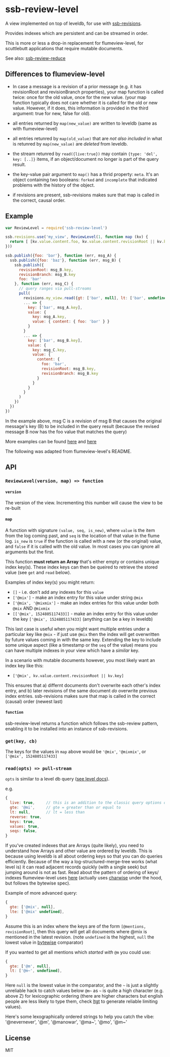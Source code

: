 # ssb-review-level

A view implemented on top of leveldb, for use with [ssb-revisions](https://github.com/regular/ssb-revisions).

Provides indexes which are persistent and can be streamed in order.

This is more or less a drop-in replacement for flumeview-level, for scuttlebutt applications that require mutable documents.

See also: [ssb-review-reduce](https://github.com/regular/ssb-review-reduce)

## Differences to flumeview-level

- In case a message is a revision of a prior message (e.g. it has revisionRoot and revisionBranch properties), your map function is called twice: once for the old value, once for the new value. (your map function typically does not care whether it is called for the old or new value. However, if it does, this information is provided in the third argument: true for new, false for old).

- all entries returned by `map(new_value)` are written to leveldb (same as with flumeview-level)
- all entries retunred by `map(old_value)` that are _not also included_ in what is retunred by `map(new_value)` are _deleted_ from leveldb.
- the stream retunred by `read({live:true})` may contain `{type: 'del', key: [..]}` items, if an object/document no longer is part of the query result.
- the key-value pair argument to `map()` has a thrid property: `meta`. It's an object containing two booleans: `forked` and `incomplete` that indicated problems with the history of the object.
- if revisions are present, ssb-revisions makes sure that map is called in the correct, causal order.

## Example

``` js
var ReviewLevel = require('ssb-review-level')

ssb.revisions.use('my_view', ReviewLevel(1, function map (kv) {
  return [ [kv.value.content.foo, kv.value.content.revisionRoot || kv.key] ] // array of array-keys
}))

ssb.publish({foo: 'bar'}, function (err, msg_A) {
  ssb.publish({foo: 'baz'}, function (err, msg_B) {
    ssb.publish({
      revisionRoot: msg_B.key,
      revisionBranch: msg_B.key
      foo: 'bar'
    }, function (err, msg_C) {
      // query ranges via pull-streams
      pull(
        revisions.my_view.read({gt: ['bar', null], lt: ['bar', undefined], live: true}),
        ... => {
          key: ['bar', msg_A.key],
          value: { 
            key: msg_A.key,
            value: { content: { foo: 'bar' } }
          } 
        }
        ... => {
          key: ['bar', msg_B.key],
          value: { 
            key: msg_C.key,
            value: {
              content: {
                foo: 'bar',
                revisionRoot: msg_B.key,
                revisionBranch: msg_B.key
              }
            }
          }
        }
      )
    })
  })
})
```
In the example above, msg C is a revision of msg B that causes the original message's key (B) to be included in the query result (because the revised message B now has the foo value that matches the query)

More examples can be found [here](https://github.com/regular/ssb-revisions/blob/master/indexes/warnings.js) and [here](https://github.com/regular/ssb-revisions/blob/master/indexes/generic.js)

The following was adapted from flumeview-level's README.

## API

### `ReviewLevel(version, map) => function`

#### `version`
The version of the view. Incrementing this number will cause the view to be re-built

#### `map`
A function with signature `(value, seq, is_new)`, where `value` is the item from the log coming past, and `seq` is the location of that value in the flume log. `is_new` is `true` if the function is called with a new (or the original) value, and `false` if it is called with the old value. In most cases you can ignore all arguments but the first.

This function **must return an Array** that's either empty or contains unique index key(s).
These index keys can then be queired to retrieve the stored value (see `get` and `read` below).

Examples of index key(s) you might return:
- `[]` - i.e. don't add any indexes for this `value`
- `['@mix']` - make an index entry for this value under string `@mix`
- `['@mix', '@mixmix']` - make an index entries for this value under both `@mix` AND `@mixmix`
- `[['@mix', 1524805117433]]` - make an index entry for this value under the key `['@mix', 1524805117433]` (anything can be a key in leveldb)

This last case is useful when you might want multiple entries under a particular key like `@mix` - if just use `@mix` then the index will get overwritten by future values coming in with the same key.
Extending the key to include some unique aspect (like a timestamp or the `seq` of the value) means you can have multiple indexes in your view which have a _similar_ key.

In a scenario with mutable documents however, you most likely want an index key like this:

- `['@mix', kv.value.content.revisionRoot || kv.key]` 

This ensures that a) differnt documents don't overwrite each other's index entry, and b) later revisions of the same document *do* overwrite previous index entries. ssb-revisions makes sure that map is called in the correct (causal) order (newest last)

#### `function`
ssb-review-level returns a function which follows the ssb-review pattern, enabling it to be installed into an instance of ssb-revisions.


### `get(key, cb)`

The keys for the values in `map` above would be `'@mix'`, `'@mixmix'`, or `['@mix', 1524805117433]`


### `read(opts) => pull-stream`

`opts` is similar to a level db query ([see level docs](https://github.com/Level/levelup#dbcreatereadstreamoptions)).

e.g.

```js
{
  live: true,     // this is an addition to the classic query options of level
  gte: '@mi',     // gte = greater than or equal to
  lt: null,       // lt = less than
  reverse: true,
  keys: true,
  values: true,
  seqs: false,
}
```

If you've created indexes that are Arrays (quite likely), you need to understand how Arrays and other value are ordered by leveldb.
This is because using leveldb is all about ordering keys so that you can do queries efficiently.
Because of the way a log-structured-merge-tree works (what level is) it can read adjacent records quickly (with a single seek) but jumping around is not as fast.
Read about the pattern of ordering of keys/ indexes flumeview-level uses [here](https://github.com/deanlandolt/bytewise) (actually uses [charwise](https://github.com/dominictarr/charwise) under the hood, but follows the bytewise spec).

Example of more advanced query:

```js
{
  gte: ['@mix', null],
  lte: ['@mix' undefined],
}
```

Assume this is an index where the keys are of the form `[@mentions, revisionRoot]`, then this query will get all documents where @mix is mentioned in the latest revision. (note `undefined` is the highest, `null` the lowest value in [bytewise](https://github.com/deanlandolt/bytewise#order-of-supported-structures) comparator)

If you wanted to get all mentions which _started with_ `@m` you could use:

```js
{
  gte: ['@m', null],
  lt: ['@m~', undefined],
}
```

Here `null` is the lowest value in the comparator, and the `~` is just a slightly unreliable hack to catch values below `@m~` as `~` is quite a high character (e.g. above Z) for lexicographic ordering (there are higher characters but english people are less likely to type them, check [ltgt](https://github.com/dominictarr/ltgt) to generate reliable limiting values).

Here's some lexographically ordered strings to help you catch the vibe:
'@nevernever', '@m', '@manowar', '@ma~', '@mo', '@m~'


## License

MIT


